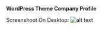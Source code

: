 **WordPress Theme Company Profile**

Screenshoot
On Desktop:
![alt text](https://www.google.com/url?sa=i&url=https%3A%2F%2Ftheconstructor.org%2Fconstruction%2Felectrical-installations-construction-sites%2F559388%2F&psig=AOvVaw0Z6rG437QJmCp3vZKHrqK6&ust=1704452455209000&source=images&cd=vfe&opi=89978449&ved=0CBEQjRxqFwoTCMCnjKzKw4MDFQAAAAAdAAAAABAI)

